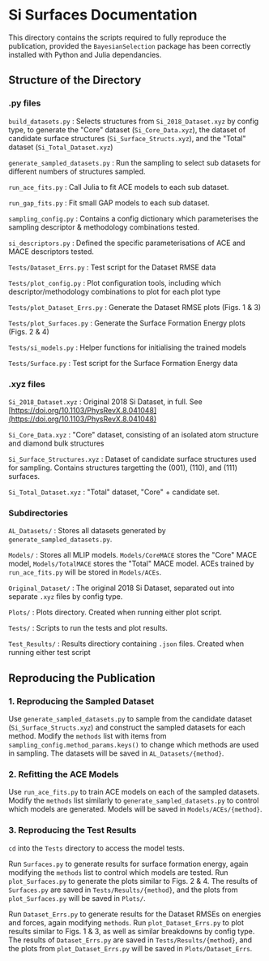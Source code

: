 # Si Surfaces Documentation

This directory contains the scripts required to fully reproduce the publication, provided the `BayesianSelection` package has been correctly installed with Python and Julia dependancies.

## Structure of the Directory
### .py files
`build_datasets.py` : Selects structures from `Si_2018_Dataset.xyz` by config type, to generate the "Core" dataset (`Si_Core_Data.xyz`), the dataset of candidate surface structures (`Si_Surface_Structs.xyz`), and the "Total" dataset (`Si_Total_Dataset.xyz`)

`generate_sampled_datasets.py` : Run the sampling to select sub datasets for different numbers of structures sampled.

`run_ace_fits.py` : Call Julia to fit ACE models to each sub dataset.

`run_gap_fits.py` : Fit small GAP models to each sub dataset.

`sampling_config.py` : Contains a config dictionary which parameterises the sampling descriptor & methodology combinations tested.

`si_descriptors.py` : Defined the specific parameterisations of ACE and MACE descriptors tested.

`Tests/Dataset_Errs.py` : Test script for the Dataset RMSE data

`Tests/plot_config.py` : Plot configuration tools, including which descriptor/methodology combinations to plot for each plot type

`Tests/plot_Dataset_Errs.py` : Generate the Dataset RMSE plots (Figs. 1 & 3)

`Tests/plot_Surfaces.py` : Generate the Surface Formation Energy plots (Figs. 2 & 4)

`Tests/si_models.py` : Helper functions for initialising the trained models

`Tests/Surface.py` : Test script for the Surface Formation Energy data
 
### .xyz files
`Si_2018_Dataset.xyz` : Original 2018 Si Dataset, in full. See [https://doi.org/10.1103/PhysRevX.8.041048](https://doi.org/10.1103/PhysRevX.8.041048)

`Si_Core_Data.xyz` : "Core" dataset, consisting of an isolated atom structure and diamond bulk structures

`Si_Surface_Structures.xyz` : Dataset of candidate surface structures used for sampling. Contains structures targetting the (001), (110), and (111) surfaces.

`Si_Total_Dataset.xyz` : "Total" dataset, "Core" + candidate set.

### Subdirectories
`AL_Datasets/` : Stores all datasets generated by `generate_sampled_datasets.py`.

`Models/` : Stores all MLIP models. `Models/CoreMACE` stores the "Core" MACE model, `Models/TotalMACE` stores the "Total" MACE model. ACEs trained by `run_ace_fits.py` will be stored in `Models/ACEs`.

`Original_Dataset/` : The original 2018 Si Dataset, separated out into separate `.xyz` files by config type.

`Plots/` : Plots directory. Created when running either plot script.

`Tests/` : Scripts to run the tests and plot results.

`Test_Results/` : Results directiory containing `.json` files. Created when running either test script

## Reproducing the Publication
### 1. Reproducing the Sampled Dataset
Use `generate_sampled_datasets.py` to sample from the candidate dataset (`Si_Surface_Structs.xyz`) and construct the sampled datasets for each method. Modify the `methods` list with items from `sampling_config.method_params.keys()` to change which methods are used in sampling. The datasets will be saved in `AL_Datasets/{method}`.

### 2. Refitting the ACE Models
Use `run_ace_fits.py` to train ACE models on each of the sampled datasets. Modify the `methods` list similarly to `generate_sampled_datasets.py` to control which models are generated. Models will be saved in `Models/ACEs/{method}`.


### 3. Reproducing the Test Results
`cd` into the `Tests` directory to access the model tests.

Run `Surfaces.py` to generate results for surface formation energy, again modifying the `methods` list to control which models are tested. Run `plot_Surfaces.py` to generate the plots similar to Figs. 2 & 4. The results of `Surfaces.py` are saved in `Tests/Results/{method}`, and the plots from `plot_Surfaces.py` will be saved in `Plots/`.

Run `Dataset_Errs.py` to generate results for the Dataset RMSEs on energies and forces, again modifying `methods`. Run `plot_Dataset_Errs.py` to plot results similar to Figs. 1 & 3, as well as similar breakdowns by config type. The results of `Dataset_Errs.py` are saved in `Tests/Results/{method}`, and the plots from `plot_Dataset_Errs.py` will be saved in `Plots/Dataset_Errs`.